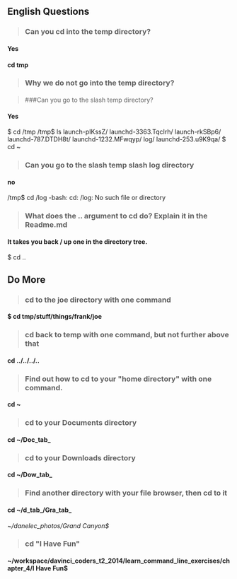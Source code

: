 ## English Questions

>### Can you cd into the temp directory?

#### Yes
#### cd tmp

>### Why we do not go into the temp directory?

####

>###Can you go to the slash temp directory?

#### Yes

$ cd /tmp
/tmp$ ls
launch-pIKssZ/       launchd-3363.TqcIrh/
launch-rkSBp6/       launchd-787.DTDH8t/
launchd-1232.MFwqyp/ log/
launchd-253.u9K9qa/
$ cd ~

>### Can you go to the slash temp slash log directory
#### no

/tmp$ cd /log
-bash: cd: /log: No such file or directory

>### What does the .. argument to cd do? Explain it in the Readme.md

#### It takes you back / up one in the directory tree.

$ cd ..

## Do More

>### cd to the joe directory with one command

#### $ cd tmp/stuff/things/frank/joe

>### cd back to temp with one command, but not further above that

#### cd ../../../..

>### Find out how to cd to your "home directory" with one command.

#### cd ~

>### cd to your Documents directory

#### cd ~/Doc_tab_

>### cd to your Downloads directory

#### cd ~/Dow_tab_

>### Find another directory with your file browser, then cd to it

#### cd ~/d_tab_/Gra_tab_

_~/danelec_photos/Grand Canyon$_

>### cd "I Have Fun"

#### ~/workspace/davinci_coders_t2_2014/learn_command_line_exercises/chapter_4/I Have Fun$
